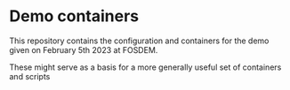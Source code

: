 # Demo containers

This repository contains the configuration and containers for the demo given on February 5th 2023 at FOSDEM.

These might serve as a basis for a more generally useful set of containers and scripts